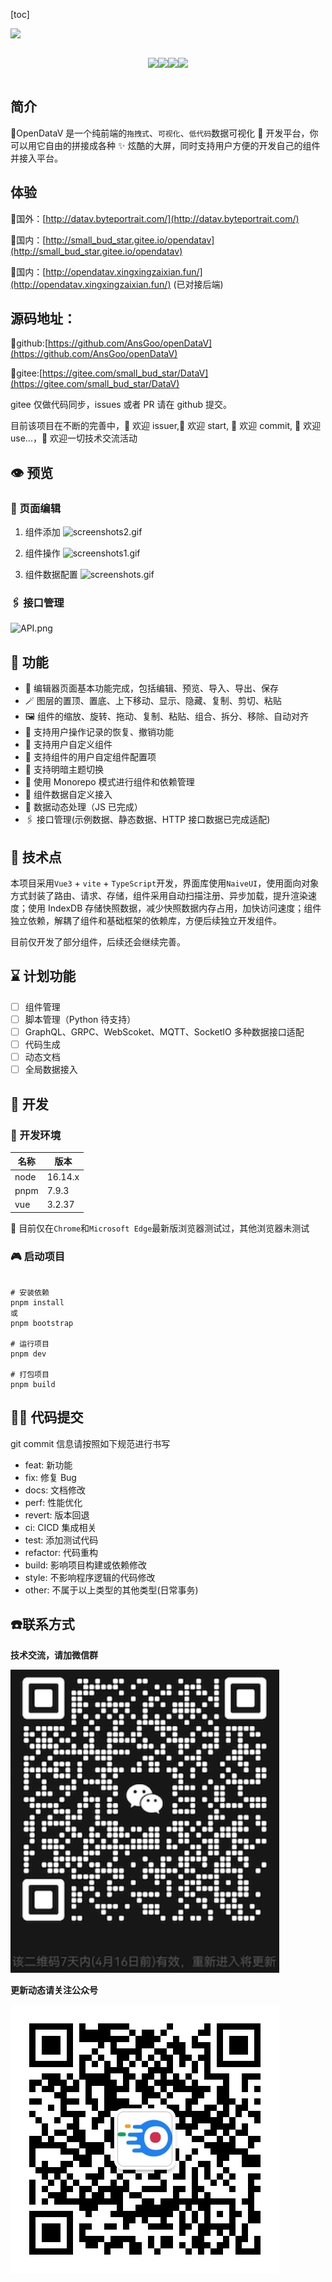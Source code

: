 [toc]

![](@/assets/logo.png)

<div class="badge">

![](https://img.shields.io/github/license/AnsGoo/openDataV)

![](https://img.shields.io/github/stars/AnsGoo/openDataV)

![](https://img.shields.io/github/issues/AnsGoo/openDataV)

![](https://img.shields.io/github/forks/AnsGoo/openDataV)

</div>

## 简介

🎃OpenDataV 是一个纯前端的`拖拽式`、`可视化`、`低代码`数据可视化 🌈 开发平台，你可以用它自由的拼接成各种 ✨ 炫酷的大屏，同时支持用户方便的开发自己的组件并接入平台。

## 体验

🧙国外：[http://datav.byteportrait.com/](http://datav.byteportrait.com/)

🧙国内：[http://small_bud_star.gitee.io/opendatav](http://small_bud_star.gitee.io/opendatav)

🧙国内：[http://opendatav.xingxingzaixian.fun/](http://opendatav.xingxingzaixian.fun/) (已对接后端)


## 源码地址：

🍨github:[https://github.com/AnsGoo/openDataV](https://github.com/AnsGoo/openDataV)

🍨gitee:[https://gitee.com/small_bud_star/DataV](https://gitee.com/small_bud_star/DataV)

gitee 仅做代码同步，issues 或者 PR 请在 github 提交。

目前该项目在不断的完善中，🎉 欢迎 issuer,🌹 欢迎 start, 🎨 欢迎 commit, 🚀 欢迎 use...，💪 欢迎一切技术交流活动

## 👁️ 预览

### 🤿 页面编辑


1. 组件添加
![screenshots2.gif](https://s2.loli.net/2022/10/31/nApiFm7PogI1dHS.gif)

2. 组件操作
![screenshots1.gif](https://s2.loli.net/2022/10/31/9lkiR15sVMLapIe.gif)

3. 组件数据配置
![screenshots.gif](https://s2.loli.net/2022/10/31/28lf6NK35EaY9wJ.gif)

### 🖇️ 接口管理

![API.png](https://s2.loli.net/2022/10/31/f1GuMTIp2rzEPQF.png)

## 💒 功能

- 🎊 编辑器页面基本功能完成，包括编辑、预览、导入、导出、保存
- 🪄 图层的置顶、置底、上下移动、显示、隐藏、复制、剪切、粘贴
- 🖼️ 组件的缩放、旋转、拖动、复制、粘贴、组合、拆分、移除、自动对齐
- 🔮 支持用户操作记录的恢复、撤销功能
- 🧶 支持用户自定义组件
- 📔 支持组件的用户自定组件配置项
- 🏪 支持明暗主题切换
- 🧬 使用 Monorepo 模式进行组件和依赖管理
- 🧶 组件数据自定义接入
- 🔌 数据动态处理（JS 已完成）
- 🖇️ 接口管理(示例数据、静态数据、HTTP 接口数据已完成适配)

## 🎢 技术点

本项目采用`Vue3` + `vite` + `TypeScript`开发，界面库使用`NaiveUI`，使用面向对象方式封装了路由、请求、存储，组件采用自动扫描注册、异步加载，提升渲染速度；使用 IndexDB 存储快照数据，减少快照数据内存占用，加快访问速度；组件独立依赖，解耦了组件和基础框架的依赖库，方便后续独立开发组件。

目前仅开发了部分组件，后续还会继续完善。

## ⌛ 计划功能

- [ ] 组件管理
- [ ] 脚本管理（Python 待支持）
- [ ] GraphQL、GRPC、WebScoket、MQTT、SocketIO 多种数据接口适配
- [ ] 代码生成
- [ ] 动态文档
- [ ] 全局数据接入

## 💂 开发

### 🧊 开发环境

| 名称 | 版本    |
| ---- | ------- |
| node | 16.14.x |
| pnpm | 7.9.3   |
| vue  | 3.2.37  |

🚥 目前仅在`Chrome`和`Microsoft Edge`最新版浏览器测试过，其他浏览器未测试

### 🎮 启动项目

```shell

# 安装依赖
pnpm install
或
pnpm bootstrap

# 运行项目
pnpm dev

# 打包项目
pnpm build
```

## 🧑‍💻 代码提交

git commit 信息请按照如下规范进行书写

- feat: 新功能
- fix: 修复 Bug
- docs: 文档修改
- perf: 性能优化
- revert: 版本回退
- ci: CICD 集成相关
- test: 添加测试代码
- refactor: 代码重构
- build: 影响项目构建或依赖修改
- style: 不影响程序逻辑的代码修改
- other: 不属于以上类型的其他类型(日常事务)

## ☎️联系方式

**技术交流，请加微信群**

<img src="/wechat.png" style="width:430px">

**更新动态请关注公众号**

![wechat](/OfficialAccounts.jpg)




<script setup > 
</script>
<style scoped>
  .badge {
    display: flex;
    align-items: center;
    align-content: center;
    flex-wrap: nowrap;
    flex-direction: row;
    justify-content: center;
  }
</style>
